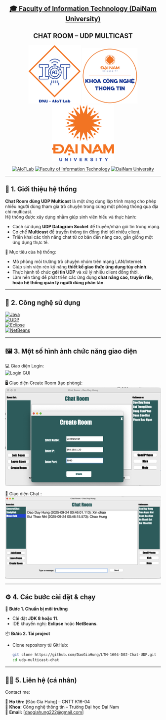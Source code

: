 <h2 align="center">
    <a href="https://dainam.edu.vn/vi/khoa-cong-nghe-thong-tin">
    🎓 Faculty of Information Technology (DaiNam University)
    </a>
</h2>
<h2 align="center">
   CHAT ROOM – UDP MULTICAST
</h2>
<div align="center">
    <p align="center">
        <img src="docs/aiotlab_logo.png" alt="AIoTLab Logo" width="170"/>
        <img src="docs/fitdnu_logo.png" alt="FITDNU Logo" width="180"/>
        <img src="docs/dnu_logo.png" alt="DaiNam University Logo" width="200"/>
    </p>

[![AIoTLab](https://img.shields.io/badge/AIoTLab-green?style=for-the-badge)](https://www.facebook.com/DNUAIoTLab)
[![Faculty of Information Technology](https://img.shields.io/badge/Faculty%20of%20Information%20Technology-blue?style=for-the-badge)](https://dainam.edu.vn/vi/khoa-cong-nghe-thong-tin)
[![DaiNam University](https://img.shields.io/badge/DaiNam%20University-orange?style=for-the-badge)](https://dainam.edu.vn)

</div>

---

## 📖 1. Giới thiệu hệ thống 

**Chat Room dùng UDP Multicast** là một ứng dụng lập trình mạng cho phép nhiều người dùng tham gia trò chuyện trong cùng một phòng thông qua địa chỉ multicast.  
Hệ thống được xây dựng nhằm giúp sinh viên hiểu và thực hành:

- Cách sử dụng **UDP Datagram Socket** để truyền/nhận gói tin trong mạng.  
- Cơ chế **Multicast** để truyền thông tin đồng thời tới nhiều client.  
- Triển khai các tính năng chat từ cơ bản đến nâng cao, gần giống một ứng dụng thực tế.  

📌 Mục tiêu của hệ thống:

- Mô phỏng môi trường trò chuyện nhóm trên mạng LAN/Internet.  
- Giúp sinh viên rèn kỹ năng **thiết kế giao thức ứng dụng tùy chỉnh**.  
- Thực hành tổ chức **gói tin UDP** và xử lý nhiều client đồng thời.  
- Làm nền tảng để phát triển các ứng dụng **chat nâng cao, truyền file, hoặc hệ thống quản lý người dùng phân tán**.  

---

## 🔧 2. Công nghệ sử dụng

[![Java](https://img.shields.io/badge/Java-ED8B00?style=for-the-badge&logo=openjdk&logoColor=white)](https://www.oracle.com/java/technologies/javase-downloads.html)  
[![UDP](https://img.shields.io/badge/UDP%20Multicast-00599C?style=for-the-badge&logo=socket.io&logoColor=white)](https://docs.oracle.com/javase/tutorial/networking/datagrams/)   
[![Eclipse](https://img.shields.io/badge/Eclipse-2C2255?style=for-the-badge&logo=eclipseide&logoColor=white)](https://www.eclipse.org/)  
[![NetBeans](https://img.shields.io/badge/NetBeans-1B6AC6?style=for-the-badge&logo=apachenetbeanside&logoColor=white)](https://netbeans.apache.org/)  

---

## 🖼️ 3. Một số hình ảnh chức năng giao diện

💻 Giao diện Login:  
![Login GUI](docs/.png)  

🖥️ Giao diện Create Room (tạo phòng):  
![ GUI](docs/Create.png)  

📜 Giao diện Chat :  
![Chat GUI](docs/main.png)  

---

## ⚙️ 4. Các bước cài đặt & chạy

🔧 **Bước 1. Chuẩn bị môi trường**
- Cài đặt **JDK 8 hoặc 11**.  
- IDE khuyến nghị: **Eclipse** hoặc **NetBeans**.  

📦 **Bước 2. Tải project**
- Clone repository từ GitHub:  
  ```bash
  git clone https://github.com/DaoGiaHung/LTM-1604-D02-Chat-UDP.git
  cd udp-multicast-chat

---

## 👨‍💻 5. Liên hệ (cá nhân)

Contact me:  

📌 **Họ tên:** [Đào Gia Hưng] – CNTT K16-04  
📌 **Khoa:** Công nghệ thông tin – Trường Đại học Đại Nam  
📌 **Email:** [daogiahung222@gmail.com]  
